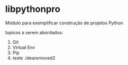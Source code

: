 # libpythonpro
Módulo para exemplificar construção de projetos Python

topicos a serem abordados:
1. Git
2. Virtual Env
3. Pip
4. teste .idearemoved2